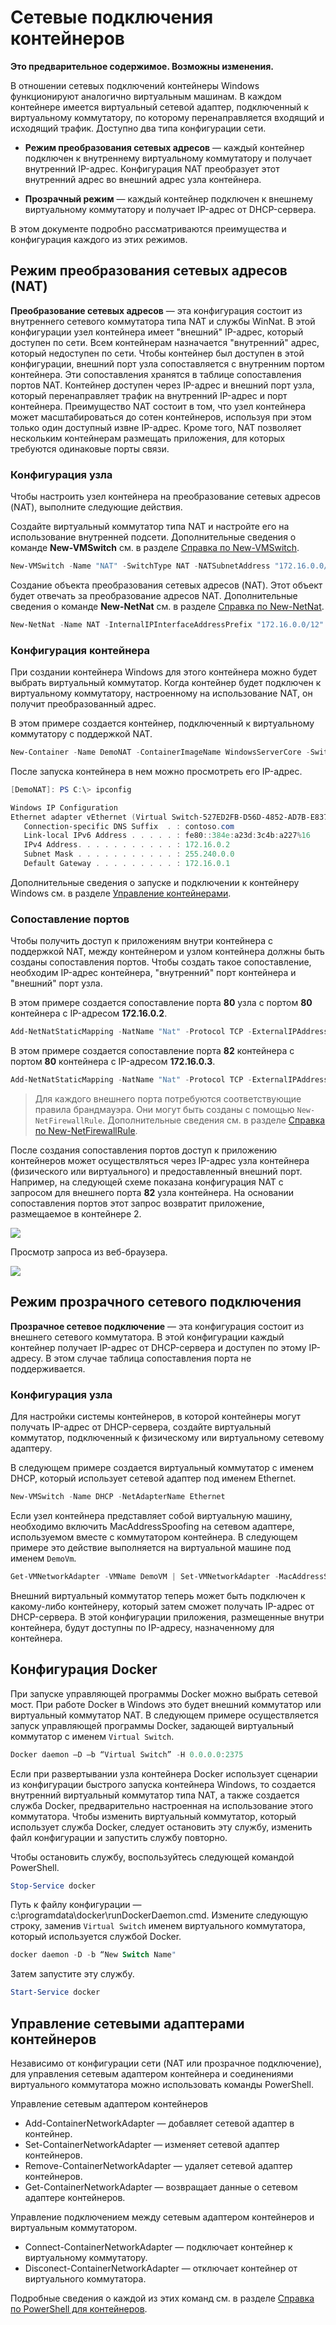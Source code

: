 # Сетевые подключения контейнеров

**Это предварительное содержимое. Возможны изменения.**

В отношении сетевых подключений контейнеры Windows функционируют аналогично виртуальным машинам. В каждом контейнере имеется виртуальный сетевой адаптер, подключенный к виртуальному коммутатору, по которому перенаправляется входящий и исходящий трафик. Доступно два типа конфигурации сети.

- **Режим преобразования сетевых адресов** — каждый контейнер подключен к внутреннему виртуальному коммутатору и получает внутренний IP-адрес. Конфигурация NAT преобразует этот внутренний адрес во внешний адрес узла контейнера.

- **Прозрачный режим** — каждый контейнер подключен к внешнему виртуальному коммутатору и получает IP-адрес от DHCP-сервера.

В этом документе подробно рассматриваются преимущества и конфигурация каждого из этих режимов.

## Режим преобразования сетевых адресов (NAT)

**Преобразование сетевых адресов** — эта конфигурация состоит из внутреннего сетевого коммутатора типа NAT и службы WinNat. В этой конфигурации узел контейнера имеет "внешний" IP-адрес, который доступен по сети. Всем контейнерам назначается "внутренний" адрес, который недоступен по сети. Чтобы контейнер был доступен в этой конфигурации, внешний порт узла сопоставляется с внутренним портом контейнера. Эти сопоставления хранятся в таблице сопоставления портов NAT. Контейнер доступен через IP-адрес и внешний порт узла, который перенаправляет трафик на внутренний IP-адрес и порт контейнера. Преимущество NAT состоит в том, что узел контейнера может масштабироваться до сотен контейнеров, используя при этом только один доступный извне IP-адрес. Кроме того, NAT позволяет нескольким контейнерам размещать приложения, для которых требуются одинаковые порты связи.

### Конфигурация узла

Чтобы настроить узел контейнера на преобразование сетевых адресов (NAT), выполните следующие действия.

Создайте виртуальный коммутатор типа NAT и настройте его на использование внутренней подсети. Дополнительные сведения о команде **New-VMSwitch** см. в разделе [Справка по New-VMSwitch](https://technet.microsoft.com/en-us/library/hh848455.aspx).

```powershell
New-VMSwitch -Name "NAT" -SwitchType NAT -NATSubnetAddress "172.16.0.0/12"
```
Создание объекта преобразования сетевых адресов (NAT). Этот объект будет отвечать за преобразование адресов NAT. Дополнительные сведения о команде **New-NetNat** см. в разделе [Справка по New-NetNat](https://technet.microsoft.com/en-us/library/dn283361.aspx).

```powershell
New-NetNat -Name NAT -InternalIPInterfaceAddressPrefix "172.16.0.0/12" 
```

### Конфигурация контейнера

При создании контейнера Windows для этого контейнера можно будет выбрать виртуальный коммутатор. Когда контейнер будет подключен к виртуальному коммутатору, настроенному на использование NAT, он получит преобразованный адрес.

В этом примере создается контейнер, подключенный к виртуальному коммутатору с поддержкой NAT.

```powershell
New-Container -Name DemoNAT -ContainerImageName WindowsServerCore -SwitchName "NAT"
```

После запуска контейнера в нем можно просмотреть его IP-адрес.

```powershell
[DemoNAT]: PS C:\> ipconfig

Windows IP Configuration
Ethernet adapter vEthernet (Virtual Switch-527ED2FB-D56D-4852-AD7B-E83732A032F5-0):
   Connection-specific DNS Suffix  . : contoso.com
   Link-local IPv6 Address . . . . . : fe80::384e:a23d:3c4b:a227%16
   IPv4 Address. . . . . . . . . . . : 172.16.0.2
   Subnet Mask . . . . . . . . . . . : 255.240.0.0
   Default Gateway . . . . . . . . . : 172.16.0.1
```

Дополнительные сведения о запуске и подключении к контейнеру Windows см. в разделе [Управление контейнерами](./manage_containers.md).

### Сопоставление портов

Чтобы получить доступ к приложениям внутри контейнера с поддержкой NAT, между контейнером и узлом контейнера должны быть созданы сопоставления портов. Чтобы создать такое сопоставление, необходим IP-адрес контейнера, "внутренний" порт контейнера и "внешний" порт узла.

В этом примере создается сопоставление порта **80** узла с портом **80** контейнера с IP-адресом **172.16.0.2**.

```powershell
Add-NetNatStaticMapping -NatName "Nat" -Protocol TCP -ExternalIPAddress 0.0.0.0 -InternalIPAddress 172.16.0.2 -InternalPort 80 -ExternalPort 80
```

В этом примере создается сопоставление порта **82** контейнера с портом **80** контейнера с IP-адресом **172.16.0.3**.

```powershell
Add-NetNatStaticMapping -NatName "Nat" -Protocol TCP -ExternalIPAddress 0.0.0.0 -InternalIPAddress 172.16.0.3 -InternalPort 80 -ExternalPort 82
```
> Для каждого внешнего порта потребуются соответствующие правила брандмауэра. Они могут быть созданы с помощью `New-NetFirewallRule`. Дополнительные сведения см. в разделе [Справка по New-NetFirewallRule](https://technet.microsoft.com/en-us/library/jj554908.aspx).

После создания сопоставления портов доступ к приложению контейнеров может осуществляться через IP-адрес узла контейнера (физического или виртуального) и предоставленный внешний порт. Например, на следующей схеме показана конфигурация NAT с запросом для внешнего порта **82** узла контейнера. На основании сопоставления портов этот запрос возвратит приложение, размещаемое в контейнере 2.

![](./media/nat1.png)

Просмотр запроса из веб-браузера.

![](./media/portmapping.png)

## Режим прозрачного сетевого подключения

**Прозрачное сетевое подключение** — эта конфигурация состоит из внешнего сетевого коммутатора. В этой конфигурации каждый контейнер получает IP-адрес от DHCP-сервера и доступен по этому IP-адресу. В этом случае таблица сопоставления порта не поддерживается.

### Конфигурация узла

Для настройки системы контейнеров, в которой контейнеры могут получать IP-адрес от DHCP-сервера, создайте виртуальный коммутатор, подключенный к физическому или виртуальному сетевому адаптеру.

В следующем примере создается виртуальный коммутатор с именем DHCP, который использует сетевой адаптер под именем Ethernet.

```powershell
New-VMSwitch -Name DHCP -NetAdapterName Ethernet
```

Если узел контейнера представляет собой виртуальную машину, необходимо включить MacAddressSpoofing на сетевом адаптере, используемом вместе с коммутатором контейнера. В следующем примере это действие выполняется на виртуальной машине под именем `DemoVm`.

```powershell
Get-VMNetworkAdapter -VMName DemoVM | Set-VMNetworkAdapter -MacAddressSpoofing On
```
Внешний виртуальный коммутатор теперь может быть подключен к какому-либо контейнеру, который затем сможет получать IP-адрес от DHCP-сервера. В этой конфигурации приложения, размещенные внутри контейнера, будут доступны по IP-адресу, назначенному для контейнера.

## Конфигурация Docker

При запуске управляющей программы Docker можно выбрать сетевой мост. При работе Docker в Windows это будет внешний коммутатор или виртуальный коммутатор NAT. В следующем примере осуществляется запуск управляющей программы Docker, задающей виртуальный коммутатор с именем `Virtual Switch`.

```powershell
Docker daemon –D –b “Virtual Switch” -H 0.0.0.0:2375
```

Если при развертывании узла контейнера Docker использует сценарии из конфигурации быстрого запуска контейнера Windows, то создается внутренний виртуальный коммутатор типа NAT, а также создается служба Docker, предварительно настроенная на использование этого коммутатора. Чтобы изменить виртуальный коммутатор, который использует служба Docker, следует остановить эту службу, изменить файл конфигурации и запустить службу повторно.

Чтобы остановить службу, воспользуйтесь следующей командой PowerShell.

```powershell
Stop-Service docker
```

Путь к файлу конфигурации — c:\programdata\docker\runDockerDaemon.cmd. Измените следующую строку, заменив `Virtual Switch` именем виртуального коммутатора, который используется службой Docker.

```powershell
docker daemon -D -b “New Switch Name"
```
Затем запустите эту службу.

```powershell
Start-Service docker
```

## Управление сетевыми адаптерами контейнеров

Независимо от конфигурации сети (NAT или прозрачное подключение), для управления сетевым адаптером контейнера и соединениями виртуального коммутатора можно использовать команды PowerShell.

Управление сетевым адаптером контейнеров

- Add-ContainerNetworkAdapter — добавляет сетевой адаптер в контейнер.
- Set-ContainerNetworkAdapter — изменяет сетевой адаптер контейнеров.
- Remove-ContainerNetworkAdapter — удаляет сетевой адаптер контейнеров.
- Get-ContainerNetworkAdapter — возвращает данные о сетевом адаптере контейнеров.

Управление подключением между сетевым адаптером контейнеров и виртуальным коммутатором.

- Connect-ContainerNetworkAdapter — подключает контейнер к виртуальному коммутатору.
- Disconect-ContainerNetworkAdapter — отключает контейнер от виртуального коммутатора.

Подробные сведения о каждой из этих команд см. в разделе [Справка по PowerShell для контейнеров](https://technet.microsoft.com/en-us/library/mt433069.aspx).




